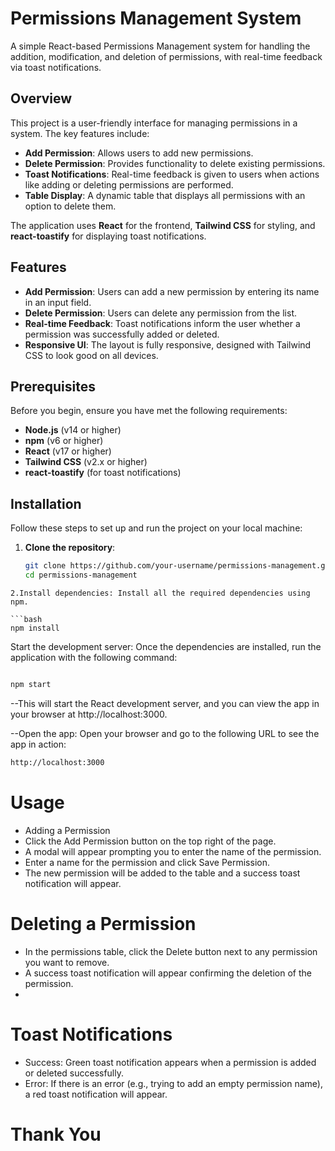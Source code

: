 # Permissions Management System

A simple React-based Permissions Management system for handling the addition, modification, and deletion of permissions, with real-time feedback via toast notifications.

## Overview

This project is a user-friendly interface for managing permissions in a system. The key features include:

- **Add Permission**: Allows users to add new permissions.
- **Delete Permission**: Provides functionality to delete existing permissions.
- **Toast Notifications**: Real-time feedback is given to users when actions like adding or deleting permissions are performed.
- **Table Display**: A dynamic table that displays all permissions with an option to delete them.

The application uses **React** for the frontend, **Tailwind CSS** for styling, and **react-toastify** for displaying toast notifications.

## Features

- **Add Permission**: Users can add a new permission by entering its name in an input field.
- **Delete Permission**: Users can delete any permission from the list.
- **Real-time Feedback**: Toast notifications inform the user whether a permission was successfully added or deleted.
- **Responsive UI**: The layout is fully responsive, designed with Tailwind CSS to look good on all devices.

## Prerequisites

Before you begin, ensure you have met the following requirements:

- **Node.js** (v14 or higher)
- **npm** (v6 or higher)
- **React** (v17 or higher)
- **Tailwind CSS** (v2.x or higher)
- **react-toastify** (for toast notifications)

## Installation

Follow these steps to set up and run the project on your local machine:

1. **Clone the repository**:
   ```bash
   git clone https://github.com/your-username/permissions-management.git
   cd permissions-management
  ```
2.Install dependencies: Install all the required dependencies using npm.

```bash
npm install
```
Start the development server: Once the dependencies are installed, run the application with the following command:

```bash

npm start
```

--This will start the React development server, and you can view the app in your browser at http://localhost:3000.

--Open the app: Open your browser and go to the following URL to see the app in action:
```bash
http://localhost:3000
```

# Usage
- Adding a Permission
- Click the Add Permission button on the top right of the page.
- A modal will appear prompting you to enter the name of the permission.
- Enter a name for the permission and click Save Permission.
- The new permission will be added to the table and a success toast notification will appear.
  
# Deleting a Permission
- In the permissions table, click the Delete button next to any permission you want to remove.
- A success toast notification will appear confirming the deletion of the permission.
- 
# Toast Notifications
- Success: Green toast notification appears when a permission is added or deleted successfully.
- Error: If there is an error (e.g., trying to add an empty permission name), a red toast notification will appear.
# Thank You
